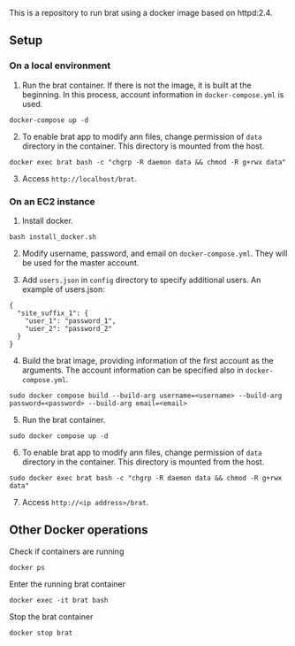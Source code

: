 This is a repository to run brat using a docker image based on httpd:2.4.

## Setup

### On a local environment

1. Run the brat container. If there is not the image, it is built at the beginning. In this process, account information in `docker-compose.yml` is used.
```
docker-compose up -d
```

2. To enable brat app to modify ann files, change permission of `data` directory in the container. This directory is mounted from the host.
```
docker exec brat bash -c "chgrp -R daemon data && chmod -R g+rwx data"
```

3. Access `http://localhost/brat`.

### On an EC2 instance

1. Install docker.
```
bash install_docker.sh
```

2. Modify username, password, and email on `docker-compose.yml`. They will be used for the master account.

3. Add `users.json` in `config` directory to specify additional users. An example of users.json:
```
{
  "site_suffix_1": {
    "user_1": "password_1",
    "user_2": "password_2"
  }
}
```

4. Build the brat image, providing information of the first account as the arguments. The account information can be specified also in `docker-compose.yml`.
```
sudo docker compose build --build-arg username=<username> --build-arg password=<password> --build-arg email=<email>
```

5. Run the brat container.
```
sudo docker compose up -d
```

6. To enable brat app to modify ann files, change permission of `data` directory in the container. This directory is mounted from the host.
```
sudo docker exec brat bash -c "chgrp -R daemon data && chmod -R g+rwx data"
```

7. Access `http://<ip address>/brat`.

## Other Docker operations

Check if containers are running
```
docker ps
```

Enter the running brat container
```
docker exec -it brat bash
```

Stop the brat container
```
docker stop brat
```
